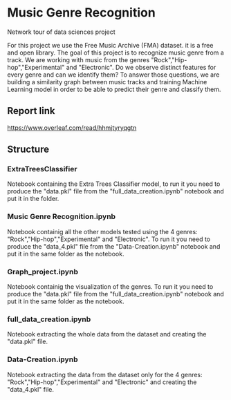 # Music Genre Recognition
Network tour of data sciences project

For this project we use the Free Music Archive (FMA) dataset. it is a free and open library.
The goal of this project is to recognize music genre from a track. We are
working with music from the genres "Rock","Hip-hop","Experimental" and "Electronic". Do we observe distinct features for every genre and can we identify them?
To answer those questions, we are building a similarity graph between music tracks and training Machine Learning model in order to be able to predict their genre and classify them.

## Report link
https://www.overleaf.com/read/hhmjtyryqgtn

## Structure

### ExtraTreesClassifier

Notebook containing the Extra Trees Classifier model, to run it you need to produce the "data.pkl" file from the "full_data_creation.ipynb" notebook and put it in the folder.

### Music Genre Recognition.ipynb

Notebook containig all the other models tested using the 4 genres: "Rock","Hip-hop","Experimental" and "Electronic". To run it you need to produce the "data_4.pkl" file from the "Data-Creation.ipynb" notebook and put it in the same folder as the notebook.

### Graph_project.ipynb

Notebook containig the visualization of the genres. To run it you need to produce the "data.pkl" file from the "full_data_creation.ipynb" notebook and put it in the same folder as the notebook.

### full_data_creation.ipynb

Notebook extracting the whole data from the dataset and creating the "data.pkl" file.

### Data-Creation.ipynb

Notebook extracting the data from the dataset only for the 4 genres: "Rock","Hip-hop","Experimental" and "Electronic" and creating the "data_4.pkl" file.
